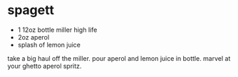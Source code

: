 # spagett

 * 1 12oz bottle miller high life
 * 2oz aperol
 * splash of lemon juice

take a big haul off the miller. pour aperol and lemon juice in bottle. marvel at your ghetto aperol spritz. 
